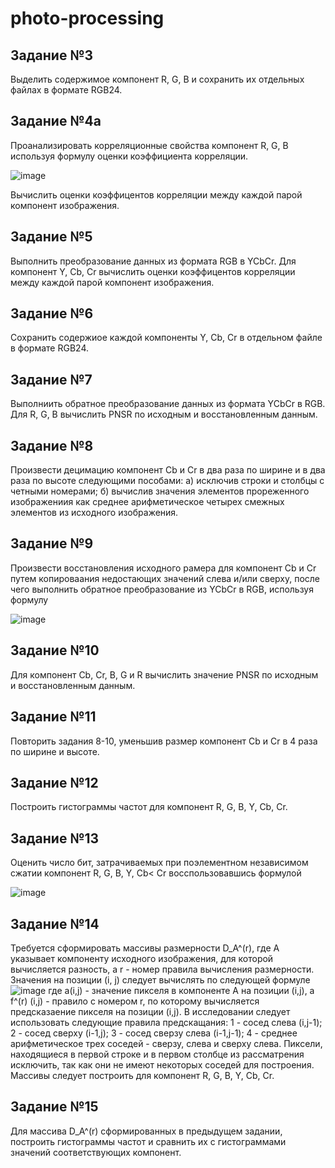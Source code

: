 # photo-processing

## Задание №3
Выделить содержимое компонент R, G, B и сохранить их  отдельных файлах в формате RGB24.

## Задание №4а
Проанализировать корреляционные свойства компонент R, G, B используя формулу оценки коэффициента корреляции.

![image](https://github.com/ShepZer/photo-processing/assets/82727746/0c6c4759-4937-467b-82b4-ba543d3c0461)

Вычислить оценки коэффицентов корреляции между каждой парой компонент изображения.

## Задание №5
Выполнить преобразование данных из формата RGB в YCbCr. Для компонент Y, Cb, Cr вычислить оценки коэффицентов корреляции между каждой парой компонент изображения.

## Задание №6
Сохранить содержиое каждой компоненты Y, Cb, Cr в отдельном файле в формате RGB24.

## Задание №7
Выполниить обратное преобразование данных из формата YCbCr в RGB. Для R, G, B вычислить PNSR по исходным и восстановленным данным.

## Задание №8   
Произвести децимацию компонент Cb и Cr в два раза по ширине и в два раза по высоте следующими пособами:
  а) исключив строки и столбцы с четными номерами;
  б) вычислив значения элементов прореженного изображениия как среднее арифметическое четырех смежных элементов из исходного изображения.

## Задание №9
Произвести восстановления исходного рамера для компонент Cb и Cr путем копироваания недостающих значений слева и/или сверху, после чего выполнить обратное преобразование из YCbCr в RGB, используя формулу 

![image](https://github.com/ShepZer/photo-processing/assets/82727746/0b1e1082-6af9-46af-b8fb-65ed28e0e297)

## Задание №10
Для компонент Cb, Cr, B, G и R вычислить значение PNSR по исходным и восстановленным данным.

## Задание №11 
Повторить задания 8-10, уменьшив размер компонент Cb и Cr в 4 раза по ширине и высоте.

## Задание №12
Построить гистограммы частот для компонент R, G, B, Y, Cb, Cr.

## Задание №13
Оценить число бит, затрачиваемых при поэлементном независимом сжатии компонент R, G, B, Y, Cb< Cr восспользовавшись формулой

![image](https://github.com/ShepZer/photo-processing/assets/82727746/7e0e4e41-d444-4bbd-a6b4-f8a82f5ea489)

## Задание №14
Требуется сформировать массивы размерности D_A^(r), где A указывает компоненту исходного изображения, для которой вычисляется разность, а r - номер правила вычисления размерности. Значения на позиции (i, j) следует вычислять по следующей формуле
![image](https://github.com/ShepZer/photo-processing/assets/82727746/fa219a50-72fb-4972-80a9-daff44de913e)
где a(i,j) - значение пикселя в компоненте A на позиции (i,j), а f^(r) (i,j) - правило с номером r, по которому вычисляется предсказаение пикселя на позиции (i,j). В исследовании следует использовать следующие правила предскащания:
  1 - сосед слева (i,j-1);
  2 - сосед сверху (i-1,j);
  3 - сосед сверзу слева (i-1,j-1);
  4 - среднее арифметическое трех соседей - сверзу, слева и сверху слева.
Пиксели, находящиеся в первой строке и в первом столбце из рассматрения исключить, так как они не имеют некоторых соседей для построения. Массивы следует построить для компонент R, G, B, Y, Cb, Cr.

## Задание №15
Для массива D_A^(r) сформированных в предыдущем задании, построить гистограммы частот и сравнить их с гистограммами значений соответствующих компонент.
